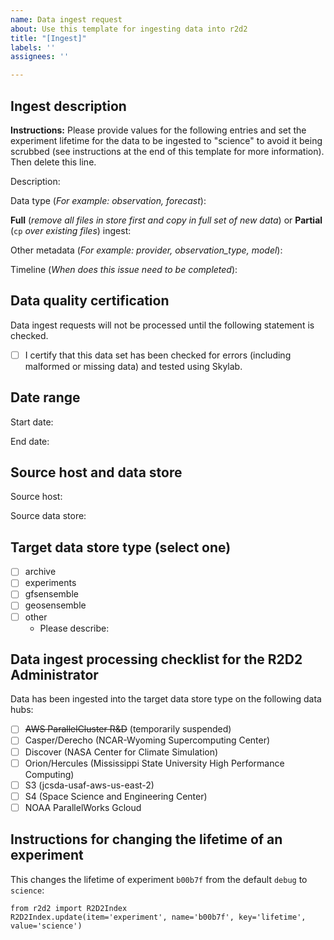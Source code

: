 ```yaml
---
name: Data ingest request
about: Use this template for ingesting data into r2d2
title: "[Ingest]"
labels: ''
assignees: ''

---
```


## Ingest description

**Instructions:** Please provide values for the following entries and set the experiment lifetime for the data to be ingested to "science" to avoid it being scrubbed (see instructions at the end of this template for more information). Then delete this line.

Description: 

Data type (_For example: observation, forecast_):

**Full** (_remove all files in store first and copy in full set of new data_) or **Partial** (`cp` _over existing files_) ingest:

Other metadata (_For example: provider, observation_type, model_): 

Timeline (_When does this issue need to be completed_):

## Data quality certification

Data ingest requests will not be processed until the following statement is checked. 

- [ ] I certify that this data set has been checked for errors (including malformed or missing data) and tested using Skylab. 

## Date range

Start date:

End date:

## Source host and data store

Source host: 

Source data store:

## Target data store type (select one)

- [ ] archive
- [ ] experiments
- [ ] gfsensemble
- [ ] geosensemble
- [ ] other 
    - Please describe: 

## Data ingest processing checklist for the R2D2 Administrator

Data has been ingested into the target data store type on the following data hubs:

- [ ] ~~AWS ParallelCluster R&D~~ (temporarily suspended)
- [ ] Casper/Derecho (NCAR-Wyoming Supercomputing Center)
- [ ] Discover (NASA Center for Climate Simulation)
- [ ] Orion/Hercules (Mississippi State University High Performance Computing)
- [ ] S3 (jcsda-usaf-aws-us-east-2)
- [ ] S4 (Space Science and Engineering Center)
- [ ] NOAA ParallelWorks Gcloud

## Instructions for changing the lifetime of an experiment

This changes the lifetime of experiment `b00b7f` from the default `debug` to `science`:
```
from r2d2 import R2D2Index
R2D2Index.update(item='experiment', name='b00b7f', key='lifetime', value='science')
```
